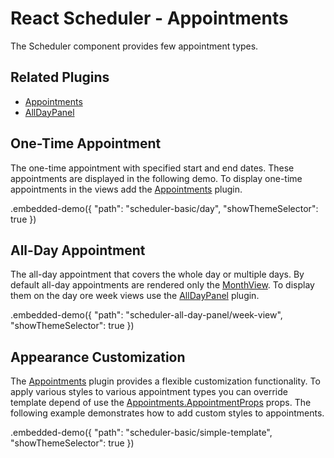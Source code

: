 # React Scheduler - Appointments

The Scheduler component provides few appointment types.

## Related Plugins

- [Appointments](../reference/appointments.md)
- [AllDayPanel](../reference/all-day-panel.md)

## One-Time Appointment

The one-time appointment with specified start and end dates. These appointments are displayed in the following demo. To display one-time appointments in the views add the [Appointments](../reference/appointments.md) plugin.

.embedded-demo({ "path": "scheduler-basic/day", "showThemeSelector": true })

## All-Day Appointment

The all-day appointment that covers the whole day or multiple days. By default all-day appointments are rendered only the [MonthView](../reference/month-view.md). To display them on the day ore week views use the [AllDayPanel](../reference/all-day-panel.md) plugin.

.embedded-demo({ "path": "scheduler-all-day-panel/week-view", "showThemeSelector": true })

## Appearance Customization

The [Appointments](../reference/appointments.md) plugin provides a flexible customization functionality. To apply various styles to various appointment types you can override template depend of use the [Appointments.AppointmentProps](../reference/appointments.md#appointmentsappointmentprops) props. The following example demonstrates how to add custom styles to appointments.

.embedded-demo({ "path": "scheduler-basic/simple-template", "showThemeSelector": true })
